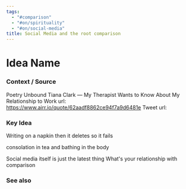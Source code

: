 ```yaml
---
tags:
  - "#comparison"
  - "#on/spirituality"
  - "#on/social-media"
title: Social Media and the root comparison
---
```

# Idea Name

### Context / Source
Poetry Unbound
Tiana Clark — My Therapist Wants to Know About My Relationship to Work
url: https://www.airr.io/quote/62aadf8862ce94f7a9d6481e
Tweet url: 

### Key Idea

Writing on a napkin
then it deletes
so it fails

consolation
in tea and bathing in the body

Social media itself is just the latest thing
What's your relationship with comparison 

### See also
